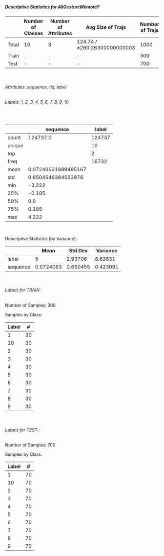 ##### Descriptive Statistics for AllGestureWiimoteY


|       |   Number of Classes |   Number of Attributes |            Avg Size of Trajs |   Number of Trajs | Hold-out   |   Number of Points |   Longest Size |   Shortest Size |
|-------|---------------------|------------------------|------------------------------|-------------------|------------|--------------------|----------------|-----------------|
| Total | 10                  | 3                      | 124.74 / ±260.26300000000003 | 1000              | 100%       |             124737 |            385 |               8 |
| Train | -                   | -                      | -                            | 300               | 30.00%     |              38588 |            369 |               8 |
| Test  | -                   | -                      | -                            | 700               | 70.00%     |              86149 |            385 |               2 |

&nbsp;

###### Attributes: sequence, tid, label


###### Labels: 1, 2, 3, 4, 5, 6, 7, 8, 9, 10

&nbsp;

|        | sequence            | label   |
|--------|---------------------|---------|
| count  | 124737.0            | 124737  |
| unique |                     | 10      |
| top    |                     | 2       |
| freq   |                     | 16732   |
| mean   | 0.07240631889495167 |         |
| std    | 0.6504546384553976  |         |
| min    | -3.222              |         |
| 25%    | -0.185              |         |
| 50%    | 0.0                 |         |
| 75%    | 0.185               |         |
| max    | 4.222               |         |

&nbsp;

Descriptive Statistics (by Variance): 


|          |      Mean |   Std.Dev |   Variance |
|----------|-----------|-----------|------------|
| label    | 5         |  2.93706  |   8.62631  |
| sequence | 0.0724063 |  0.650455 |   0.423091 |

&nbsp;

###### Labels for TRAIN:


Number of Samples: 300
Samples by Class:
|   Label |   # |
|---------|-----|
|       1 |  30 |
|      10 |  30 |
|       2 |  30 |
|       3 |  30 |
|       4 |  30 |
|       5 |  30 |
|       6 |  30 |
|       7 |  30 |
|       8 |  30 |
|       9 |  30 |

&nbsp;

###### Labels for TEST.:


Number of Samples: 700
Samples by Class:
|   Label |   # |
|---------|-----|
|       1 |  70 |
|      10 |  70 |
|       2 |  70 |
|       3 |  70 |
|       4 |  70 |
|       5 |  70 |
|       6 |  70 |
|       7 |  70 |
|       8 |  70 |
|       9 |  70 |